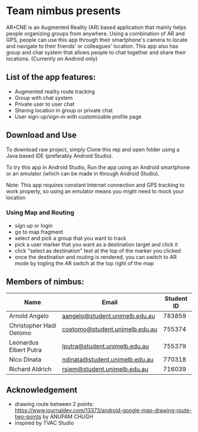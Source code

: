 # Team nimbus presents

AR•CNE is an Augmented Reality (AR) based application that mainly helps people organizing groups from anywhere. Using a combination of AR and GPS, people can use this app through their smartphone's camera to locate and navigate to their friends' or colleagues' location. This app also has group and chat system that allows people to chat together and share their locations. (Currently on Android only)

## List of the app features:

- Augmented reality route tracking
- Group with chat system
- Private user to user chat
- Sharing location in group or private chat
- User sign-up/sign-in with customizable profile page

## Download and Use

To download raw project, simply Clone this rep and open folder using a Java based IDE (preferably Android Studio).

To try this app in Android Studio, Run the app using an Android smartphone or an emulator (which can be made in through Android Studio).

Note: This app requires constant Internet connection and GPS tracking to work properly, so using an emulator means you might need to mock your location

### Using Map and Routing

- sign up or login
- go to map fragment
- select and pick a group that you want to track
- pick a user marker that you want as a destination target and click it
- click "select as destination" text at the top of the marker you clicked
- once the destination and routing is rendered, you can switch to AR mode by togling the AR switch at the 
  top right of the map

## Members of nimbus:

Name | Email | Student ID
---- | ----- | ----------
Arnold Angelo | aangelo@student.unimelb.edu.au | 783859
Christopher Hadi Oetomo | coetomo@student.unimelb.edu.au | 755374
Leonardus Elbert Putra | lputra@student.unimelb.edu.au | 755379
Nico Dinata | ndinata@student.unimelb.edu.au | 770318
Richard Aldrich | rsiem@student.unimelb.edu.au | 716039

## Acknowledgement
- drawing route between 2 points: https://www.journaldev.com/13373/android-google-map-drawing-route-two-points by ANUPAM CHUGH
- inspired by TVAC Studio
